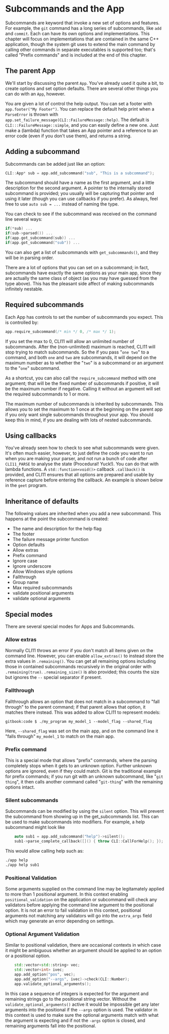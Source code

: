 # Subcommands and the App

Subcommands are keyword that invoke a new set of options and features. For example, the `git`
command has a long series of subcommands, like `add` and `commit`. Each can have its own options
and implementations. This chapter will focus on implementations that are contained in the same
C++ application, though the system git uses to extend the main command by calling other commands
in separate executables is supported too; that's called "Prefix commands" and is included at the
end of this chapter.

## The parent App

We'll start by discussing the parent `App`. You've already used it quite a bit, to create
options and set option defaults. There are several other things you can do with an `App`, however.

You are given a lot of control the help output. You can set a footer with `app.footer("My Footer")`.
You can replace the default help print when a `ParseError` is thrown with `app.set_failure_message(CLI::FailureMessage::help)`.
The default is `CLI:::FailureMessage::simple`, and you can easily define a new one. Just make a (lambda) function that takes an App pointer
and a reference to an error code (even if you don't use them), and returns a string.

## Adding a subcommand

Subcommands can be added just like an option:

```cpp
CLI::App* sub = app.add_subcommand("sub", "This is a subcommand");
```

The subcommand should have a name as the first argument, and a little description for the
second argument. A pointer to the internally stored subcommand is provided; you usually will
be capturing that pointer and using it later (though you can use callbacks if you prefer). As
always, feel free to use `auto sub = ...` instead of naming the type.

You can check to see if the subcommand was received on the command line several ways:

```cpp
if(*sub) ...
if(sub->parsed()) ...
if(app.got_subcommand(sub)) ...
if(app.got_subcommand("sub")) ...
```

You can also get a list of subcommands with `get_subcommands()`, and they will be in parsing order.

There are a lot of options that you can set on a subcommand; in fact,
subcommands have exactly the same options as your main app, since they are actually
the same class of object (as you may have guessed from the type above). This has the
pleasant side affect of making subcommands infinitely nestable.

## Required subcommands

Each App has controls to set the number of subcommands you expect. This is controlled by:

```cpp
app.require_subcommand(/* min */ 0, /* max */ 1);
```

If you set the max to 0, CLI11 will allow an unlimited number of subcommands. After the (non-unlimited) maximum
is reached, CLI11 will stop trying to match subcommands. So the if you pass "`one two`" to a command, and both `one`
and `two` are subcommands, it will depend on the maximum number as to whether the "`two`" is a subcommand or an argument to the
"`one`" subcommand.

As a shortcut, you can also call the `require_subcommand` method with one argument; that will be the fixed number of subcommands if positive, it
will be the maximum number if negative. Calling it without an argument will set the required subcommands to 1 or more.

The maximum number of subcommands is inherited by subcommands. This allows you to set the maximum to 1 once at the beginning on the parent app if you only want single subcommands throughout your app. You should keep this in mind, if you are dealing with lots of nested subcommands.

## Using callbacks

You've already seen how to check to see what subcommands were given. It's often much easier, however, to just define the code you want to run when you are making your parser, and not run a bunch of code after `CLI11_PARSE` to analyse the state (Procedural! Yuck!). You can do that with lambda functions. A `std::function<void()>` callback `.callback()` is provided, and CLI11 ensures that all options are prepared and usable by reference capture before entering the callback. An
example is shown below in the `geet` program.

## Inheritance of defaults

The following values are inherited when you add a new subcommand. This happens at the point the subcommand is created:

* The name and description for the help flag
* The footer
* The failure message printer function
* Option defaults
* Allow extras
* Prefix command
* Ignore case
* Ignore underscore
* Allow Windows style options
* Fallthrough
* Group name
* Max required subcommands
* validate positional arguments
* validate optional arguments

## Special modes

There are several special modes for Apps and Subcommands.

### Allow extras

Normally CLI11 throws an error if you don't match all items given on the command line. However, you can enable `allow_extras()`
to instead store the extra values in `.remaining()`. You can get all remaining options including those in contained subcommands recursively in the original order with `.remaining(true)`.
`.remaining_size()` is also provided; this counts the size but ignores the `--` special separator if present.

### Fallthrough

Fallthrough allows an option that does not match in a subcommand to "fall through" to the parent command; if that parent
allows that option, it matches there instead. This was added to allow CLI11 to represent models:

```term
gitbook:code $ ./my_program my_model_1 --model_flag --shared_flag
```

Here, `--shared_flag` was set on the main app, and on the command line it "falls through" `my_model_1` to match on the main app.

### Prefix command

This is a special mode that allows "prefix" commands, where the parsing completely stops when it gets to an unknown option. Further unknown options are ignored, even if they could match. Git is the traditional example for prefix commands; if you run git with an unknown subcommand, like "`git thing`", it then calls another command called "`git-thing`" with the remaining options intact.

### Silent subcommands

Subcommands can be modified by using the `silent` option.  This will prevent the subcommand from showing up in the get_subcommands list.  This can be used to make subcommands into modifiers. For example, a help subcommand might look like

```c++
    auto sub1 = app.add_subcommand("help")->silent();
    sub1->parse_complete_callback([]() { throw CLI::CallForHelp(); });
```

This would allow calling help such as:

```bash
./app help
./app help sub1
```

### Positional Validation

Some arguments supplied on the command line may be legitamately applied to more than 1 positional argument.  In this context enabling `positional_validation` on the application or subcommand will check any validators before applying the command line argument to the positional option.  It is not an error to fail validation in this context, positional arguments not matching any validators will go into the `extra_args` field which may generate an error depending on settings.


### Optional Argument Validation

Similar to positional validation, there are occasional contexts in which case it might be ambiguous whether an argument should be applied to an option or a positional option.

```c++
    std::vector<std::string> vec;
    std::vector<int> ivec;
    app.add_option("pos", vec);
    app.add_option("--args", ivec)->check(CLI::Number);
    app.validate_optional_arguments();
```

In this case a sequence of integers is expected for the argument and remaining strings go to the positional string vector.  Without the `validate_optional_arguments()` active it would be impossible get any later arguments into the positional if the `--args` option is used.  The validator in this context is used to make sure the optional arguments match with what the argument is expecting and if not the `-args` option is closed, and remaining arguments fall into the positional.


